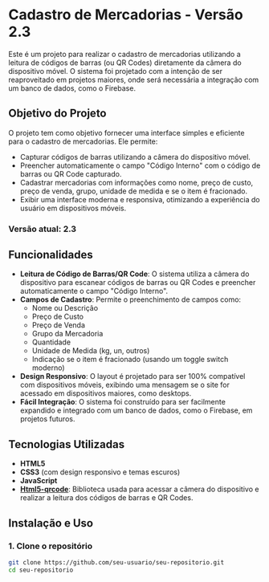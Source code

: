 # Cadastro de Mercadorias - Versão 2.3

Este é um projeto para realizar o cadastro de mercadorias utilizando a leitura de códigos de barras (ou QR Codes) diretamente da câmera do dispositivo móvel. O sistema foi projetado com a intenção de ser reaproveitado em projetos maiores, onde será necessária a integração com um banco de dados, como o Firebase.

## Objetivo do Projeto

O projeto tem como objetivo fornecer uma interface simples e eficiente para o cadastro de mercadorias. Ele permite:
- Capturar códigos de barras utilizando a câmera do dispositivo móvel.
- Preencher automaticamente o campo "Código Interno" com o código de barras ou QR Code capturado.
- Cadastrar mercadorias com informações como nome, preço de custo, preço de venda, grupo, unidade de medida e se o item é fracionado.
- Exibir uma interface moderna e responsiva, otimizando a experiência do usuário em dispositivos móveis.

### Versão atual: 2.3

## Funcionalidades

- **Leitura de Código de Barras/QR Code**: O sistema utiliza a câmera do dispositivo para escanear códigos de barras ou QR Codes e preencher automaticamente o campo "Código Interno".
- **Campos de Cadastro**: Permite o preenchimento de campos como:
  - Nome ou Descrição
  - Preço de Custo
  - Preço de Venda
  - Grupo da Mercadoria
  - Quantidade
  - Unidade de Medida (kg, un, outros)
  - Indicação se o item é fracionado (usando um toggle switch moderno)
- **Design Responsivo**: O layout é projetado para ser 100% compatível com dispositivos móveis, exibindo uma mensagem se o site for acessado em dispositivos maiores, como desktops.
- **Fácil Integração**: O sistema foi construído para ser facilmente expandido e integrado com um banco de dados, como o Firebase, em projetos futuros.

## Tecnologias Utilizadas

- **HTML5**
- **CSS3** (com design responsivo e temas escuros)
- **JavaScript**
- **[Html5-qrcode](https://github.com/mebjas/html5-qrcode)**: Biblioteca usada para acessar a câmera do dispositivo e realizar a leitura dos códigos de barras e QR Codes.

## Instalação e Uso

### 1. Clone o repositório

```bash
git clone https://github.com/seu-usuario/seu-repositorio.git
cd seu-repositorio
